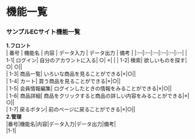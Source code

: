 # 機能一覧
### サンプルECサイト機能一覧
**1.フロント**<br>
 | 番号 | 機能名 | 内容 | データ入力 | データ出力 | 備考 |
 |:--|:--|:--|:--|:--|:--|
 | 1-1| ログイン|  自分のアカウントに入る| ○| ×| |
 | 1-2| 検索| 欲しいものを探す| ○| ○||<br>
 | 1-3| 商品一覧| いろいな商品を見ることができる|×|○||<br>
 | 1-4| カート| 買う商品を見ることができる|×|○||<br>
 | 1-5| 会員情報編集| ログインしたときの情報をみることができる|×|○||<br>
 | 1-6| 商品詳細| 商品をクリックすると商品の詳しい内容をみることができる|×|○||<br>
 | 1-7| 戻るボタン| 前のページに戻ることができる|×|○||
<br>
**2.管理**<br>
|番号|機能名|内容|データ入力|データ出力|備考|<br>
|1-1|

